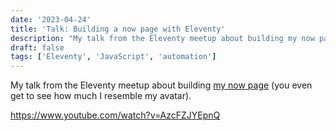 ```yaml
---
date: '2023-04-24'
title: 'Talk: Building a now page with Eleventy'
description: "My talk from the Eleventy meetup about building my now page (you even get to see how much I resemble my avatar)."
draft: false
tags: ['Eleventy', 'JavaScript', 'automation']
---
```


My talk from the Eleventy meetup about building [my now page](https://coryd.dev/now) (you even get to see how much I resemble my avatar).<!-- excerpt -->

<https://www.youtube.com/watch?v=AzcFZJYEpnQ>
